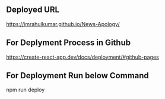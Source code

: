 ## Deployed URL
https://imrahulkumar.github.io/News-Apology/

## For Deplyment Process in Github
https://create-react-app.dev/docs/deployment/#github-pages

## For Deployment Run below Command
npm run deploy